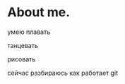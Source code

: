 # About me.
 умею плавать 
 
 
 танцевать  
 
 
 
 
 рисовать














 
 cейчас разбираюсь как работает git
